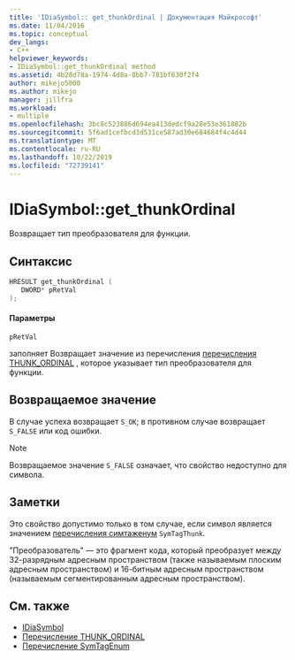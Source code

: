 ```yaml
---
title: 'IDiaSymbol:: get_thunkOrdinal | Документация Майкрософт'
ms.date: 11/04/2016
ms.topic: conceptual
dev_langs:
- C++
helpviewer_keywords:
- IDiaSymbol::get_thunkOrdinal method
ms.assetid: 4b28d78a-1974-4d8a-8bb7-781bf630f2f4
author: mikejo5000
ms.author: mikejo
manager: jillfra
ms.workload:
- multiple
ms.openlocfilehash: 3bc8c523886d694ea413dedcf9a28e53e361882b
ms.sourcegitcommit: 5f6ad1cefbcd3d531ce587ad30e684684f4c4d44
ms.translationtype: MT
ms.contentlocale: ru-RU
ms.lasthandoff: 10/22/2019
ms.locfileid: "72739141"
---
```

# <a name="idiasymbolget_thunkordinal"></a>IDiaSymbol::get_thunkOrdinal
Возвращает тип преобразователя для функции.

## <a name="syntax"></a>Синтаксис

```C++
HRESULT get_thunkOrdinal ( 
   DWORD* pRetVal
);
```

#### <a name="parameters"></a>Параметры
 `pRetVal`

заполняет Возвращает значение из перечисления [перечисления THUNK_ORDINAL](../../debugger/debug-interface-access/thunk-ordinal.md) , которое указывает тип преобразователя для функции.

## <a name="return-value"></a>Возвращаемое значение
 В случае успеха возвращает `S_OK`; в противном случае возвращает `S_FALSE` или код ошибки.

> [!NOTE]
> Возвращаемое значение `S_FALSE` означает, что свойство недоступно для символа.

## <a name="remarks"></a>Заметки
 Это свойство допустимо только в том случае, если символ является значением [перечисления симтаженум](../../debugger/debug-interface-access/symtagenum.md) `SymTagThunk`.

 "Преобразователь" — это фрагмент кода, который преобразует между 32-разрядным адресным пространством (также называемым плоским адресным пространством) и 16-битным адресным пространством (называемым сегментированным адресным пространством).

## <a name="see-also"></a>См. также
- [IDiaSymbol](../../debugger/debug-interface-access/idiasymbol.md)
- [Перечисление THUNK_ORDINAL](../../debugger/debug-interface-access/thunk-ordinal.md)
- [Перечисление SymTagEnum](../../debugger/debug-interface-access/symtagenum.md)